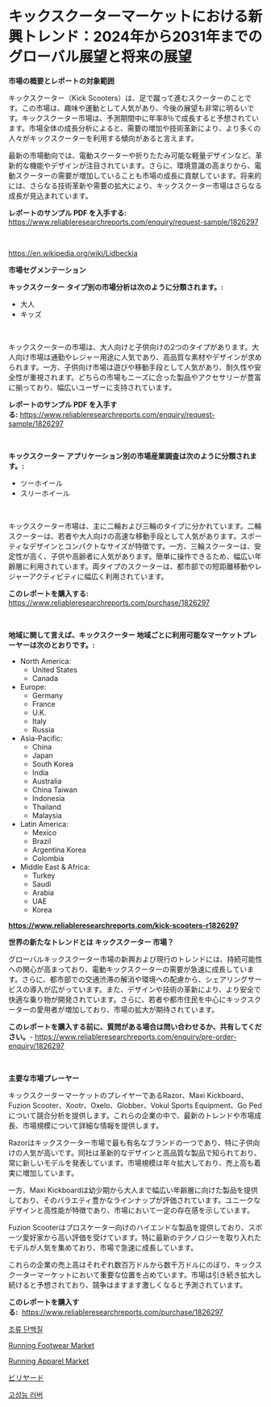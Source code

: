 <p><h1>キックスクーターマーケットにおける新興トレンド：2024年から2031年までのグローバル展望と将来の展望</h1></p><p><strong>市場の概要とレポートの対象範囲</strong></p>
<p><p>キックスクーター（Kick Scooters）は、足で蹴って進むスクーターのことです。この市場は、趣味や運動として人気があり、今後の展望も非常に明るいです。キックスクーター市場は、予測期間中に年率8％で成長すると予想されています。市場全体の成長分析によると、需要の増加や技術革新により、より多くの人々がキックスクーターを利用する傾向があると言えます。</p><p>最新の市場動向では、電動スクーターや折りたたみ可能な軽量デザインなど、革新的な機能やデザインが注目されています。さらに、環境意識の高まりから、電動スクーターの需要が増加していることも市場の成長に貢献しています。将来的には、さらなる技術革新や需要の拡大により、キックスクーター市場はさらなる成長が見込まれています。</p></p>
<p><strong>レポートのサンプル PDF を入手する:</strong> <a href="https://www.reliableresearchreports.com/enquiry/request-sample/1826297">https://www.reliableresearchreports.com/enquiry/request-sample/1826297</a></p>
<p>&nbsp;</p>
<p><a href="https://en.wikipedia.org/wiki/Lidbeckia">https://en.wikipedia.org/wiki/Lidbeckia</a></p>
<p><strong>市場セグメンテーション</strong></p>
<p><strong>キックスクーター タイプ別の市場分析は次のように分類されます。:</strong></p>
<p><ul><li>大人</li><li>キッズ</li></ul></p>
<p>&nbsp;</p>
<p><p>キックスクーターの市場は、大人向けと子供向けの2つのタイプがあります。大人向け市場は通勤やレジャー用途に人気であり、高品質な素材やデザインが求められます。一方、子供向け市場は遊びや移動手段として人気があり、耐久性や安全性が重視されます。どちらの市場もニーズに合った製品やアクセサリーが豊富に揃っており、幅広いユーザーに支持されています。</p></p>
<p><strong>レポートのサンプル PDF を入手する:</strong>&nbsp;<a href="https://www.reliableresearchreports.com/enquiry/request-sample/1826297">https://www.reliableresearchreports.com/enquiry/request-sample/1826297</a></p>
<p>&nbsp;</p>
<p><strong> キックスクーター アプリケーション別の市場産業調査は次のように分類されます。:</strong></p>
<p><ul><li>ツーホイール</li><li>スリーホイール</li></ul></p>
<p>&nbsp;</p>
<p><p>キックスクーター市場は、主に二輪および三輪のタイプに分かれています。二輪スクーターは、若者や大人向けの高速な移動手段として人気があります。スポーティなデザインとコンパクトなサイズが特徴です。一方、三輪スクーターは、安定性が高く、子供や高齢者に人気があります。簡単に操作できるため、幅広い年齢層に利用されています。両タイプのスクーターは、都市部での短距離移動やレジャーアクティビティに幅広く利用されています。</p></p>
<p><strong>このレポートを購入する:</strong>&nbsp; <a href="https://www.reliableresearchreports.com/purchase/1826297">https://www.reliableresearchreports.com/purchase/1826297</a></p>
<p>&nbsp;</p>
<p><strong>地域に関して言えば、キックスクーター 地域ごとに利用可能なマーケットプレーヤーは次のとおりです。:</strong></p>
<p><ul>
    <li>
        North America:
        <ul>
            <li>United States</li>
            <li>Canada</li>
        </ul>
    </li>
    <li>
        Europe:
        <ul>
            <li>Germany</li>
            <li>France</li>
            <li>U.K.</li>
            <li>Italy</li>
            <li>Russia</li>
        </ul>
    </li>
    <li>
        Asia-Pacific:
        <ul>
            <li>China</li>
            <li>Japan</li>
            <li>South Korea</li>
            <li>India</li>
            <li>Australia</li>
            <li>China Taiwan</li>
            <li>Indonesia</li>
            <li>Thailand</li>
            <li>Malaysia</li>
        </ul>
    </li>
    <li>
        Latin America:
        <ul>
            <li>Mexico</li>
            <li>Brazil</li>
            <li>Argentina Korea</li>
            <li>Colombia</li>
        </ul>
    </li>
    <li>
        Middle East & Africa:
        <ul>
            <li>Turkey</li>
            <li>Saudi</li>
            <li>Arabia</li>
            <li>UAE</li>
            <li>Korea</li>
        </ul>
    </li>
    </ul></p>
<p><strong><a href="https://www.reliableresearchreports.com/kick-scooters-r1826297">https://www.reliableresearchreports.com/kick-scooters-r1826297</a></strong>&nbsp;</p>
<p><strong>世界の新たなトレンドとは キックスクーター 市場？</strong></p>
<p><p>グローバルキックスクーター市場の新興および現行のトレンドには、持続可能性への関心が高まっており、電動キックスクーターの需要が急速に成長しています。さらに、都市部での交通渋滞の解消や環境への配慮から、シェアリングサービスの導入が広がっています。また、デザインや技術の革新により、より安全で快適な乗り物が開発されています。さらに、若者や都市住民を中心にキックスクーターの愛用者が増加しており、市場の拡大が期待されています。</p></p>
<p><strong>このレポートを購入する前に、質問がある場合は問い合わせるか、共有してください。</strong>- <a href="https://www.reliableresearchreports.com/enquiry/pre-order-enquiry/1826297">https://www.reliableresearchreports.com/enquiry/pre-order-enquiry/1826297</a></p>
<p>&nbsp;</p>
<p><strong>主要な市場プレーヤー</strong></p>
<p><p>キックスクーターマーケットのプレイヤーであるRazor、Maxi Kickboard、Fuzion Scooter、Xootr、Oxelo、Globber、Vokul Sports Equipment、Go Pedについて競合分析を提供します。これらの企業の中で、最新のトレンドや市場成長、市場規模について詳細な情報を提供します。</p><p>Razorはキックスクーター市場で最も有名なブランドの一つであり、特に子供向けの人気が高いです。同社は革新的なデザインと高品質な製品で知られており、常に新しいモデルを発表しています。市場規模は年々拡大しており、売上高も着実に増加しています。</p><p>一方、Maxi Kickboardは幼少期から大人まで幅広い年齢層に向けた製品を提供しており、そのバラエティ豊かなラインナップが評価されています。ユニークなデザインと高性能が特徴であり、市場において一定の存在感を示しています。</p><p>Fuzion Scooterはプロスケーター向けのハイエンドな製品を提供しており、スポーツ愛好家から高い評価を受けています。特に最新のテクノロジーを取り入れたモデルが人気を集めており、市場で急速に成長しています。</p><p>これらの企業の売上高はそれぞれ数百万ドルから数千万ドルにのぼり、キックスクーターマーケットにおいて重要な位置を占めています。市場は引き続き拡大し続けると予想されており、競争はますます激しくなると予測されています。</p></p>
<p><strong>このレポートを購入する:</strong>&nbsp;&nbsp;<a href="https://www.reliableresearchreports.com/purchase/1826297">https://www.reliableresearchreports.com/purchase/1826297</a></p>
<p><p><a href="https://github.com/shampaakter36/Market-Research-Report-List-2/blob/main/465995441571.md">조류 단백질</a></p><p><a href="https://github.com/brittnycachero596/Market-Research-Report-List-1/blob/main/running-footwear-market.md">Running Footwear Market</a></p><p><a href="https://github.com/abigailsutherland7889/Market-Research-Report-List-1/blob/main/running-apparel-market.md">Running Apparel Market</a></p><p><a href="https://github.com/TerrellConn/Market-Research-Report-List-2/blob/main/709429931927.md">ビリヤード</a></p><p><a href="https://github.com/LuckeyCorbin/Market-Research-Report-List-2/blob/main/324259841572.md">고성능 러버</a></p></p>